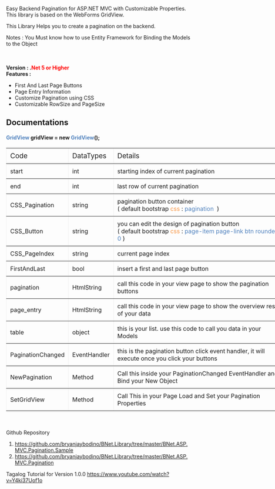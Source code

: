 Easy Backend Pagination for ASP.NET MVC with Customizable Properties.
This library is based on the WebForms GridView.

This Library Helps you to create a pagination on the backend.

Notes : You Must know how to use Entity Framework for Binding the Models to the Object


<div class="richText-editor" id="richText-8wgh5" contenteditable="true" style="height: auto;"><div>&nbsp;</div><div><b><br>Version : .<font color="#ff0000">Net 5 or Higher</font></b><br></div><div><b>Features :</b><ul><li>First And Last Page Buttons</li><li>Page Entry Information</li><li>Customize Pagination using CSS</li><li>Customizable RowSize and PageSize<br></li></ul><h2>
Documentations<font color="#4f81bd"><br></font></h2><h4><font color="#4f81bd">GridView</font> gridView = new <font color="#4f81bd">GridView</font>();</h4><h4><table class="MsoNormalTable" border="1" cellspacing="0" cellpadding="0" width="1147" style="width: 573.3pt; background-image: initial; background-position: initial; background-size: initial; background-repeat: initial; background-attachment: initial; background-origin: initial; background-clip: initial; border-collapse: collapse; border: none;">
<tbody><tr>
<td style="border-width: 1pt; padding: 7.5pt;">
<div><span style="font-size:14.0pt;mso-bidi-font-size:11.0pt;
  line-height:115%">Code<o:p></o:p></span></div>
</td>
<td style="border-top-width: 1pt; border-right-width: 1pt; border-bottom-width: 1pt; border-left: none; padding: 7.5pt;">
<div><span style="font-size:14.0pt;mso-bidi-font-size:11.0pt;
  line-height:115%">DataTypes<o:p></o:p></span></div>
</td>
<td style="border-top-width: 1pt; border-right-width: 1pt; border-bottom-width: 1pt; border-left: none; padding: 7.5pt;">
<div><span style="font-size:14.0pt;mso-bidi-font-size:11.0pt;
  line-height:115%">Details<o:p></o:p></span></div>
</td>
</tr>
<tr>
<td style="border-right-width: 1pt; border-bottom-width: 1pt; border-left-width: 1pt; border-top: none; padding: 7.5pt;">
<div>start<span style="font-weight: normal;"><o:p></o:p></span></div>
</td>
<td style="border-top: none; border-left: none; border-bottom-width: 1pt; border-right-width: 1pt; padding: 7.5pt;">
<div><span style="font-weight: normal;">int<o:p></o:p></span></div>
</td>
<td style="border-top: none; border-left: none; border-bottom-width: 1pt; border-right-width: 1pt; padding: 7.5pt;">
<div><span style="font-weight: normal;">starting index of current pagination<o:p></o:p></span></div>
</td>
</tr>
<tr>
<td style="border-right-width: 1pt; border-bottom-width: 1pt; border-left-width: 1pt; border-top: none; padding: 7.5pt;">
<div>end<span style="font-weight: normal;"><o:p></o:p></span></div>
</td>
<td style="border-top: none; border-left: none; border-bottom-width: 1pt; border-right-width: 1pt; padding: 7.5pt;">
<div><span style="font-weight: normal;">int<o:p></o:p></span></div>
</td>
<td style="border-top: none; border-left: none; border-bottom-width: 1pt; border-right-width: 1pt; padding: 7.5pt;">
<div><span style="font-weight: normal;">last row of current pagination<o:p></o:p></span></div>
</td>
</tr>
<tr>
<td style="border-right-width: 1pt; border-bottom-width: 1pt; border-left-width: 1pt; border-top: none; padding: 7.5pt;">
<div>CSS_Pagination<span style="font-weight: normal;"><o:p></o:p></span></div>
</td>
<td style="border-top: none; border-left: none; border-bottom-width: 1pt; border-right-width: 1pt; padding: 7.5pt;">
<div><span style="font-weight: normal;">string<o:p></o:p></span></div>
</td>
<td style="border-top: none; border-left: none; border-bottom-width: 1pt; border-right-width: 1pt; padding: 7.5pt;">
<div><span style="font-weight: normal;">pagination button container<br>
( default bootstrap <font color="#f79646">css </font>:&nbsp;<font color="#4f81bd">pagination</font>&nbsp;&nbsp;)<o:p></o:p></span></div>
</td>
</tr>
<tr>
<td style="border-right-width: 1pt; border-bottom-width: 1pt; border-left-width: 1pt; border-top: none; padding: 7.5pt;">
<div>CSS_Button<span style="font-weight: normal;"><o:p></o:p></span></div>
</td>
<td style="border-top: none; border-left: none; border-bottom-width: 1pt; border-right-width: 1pt; padding: 7.5pt;">
<div><span style="font-weight: normal;">string<o:p></o:p></span></div>
</td>
<td style="border-top: none; border-left: none; border-bottom-width: 1pt; border-right-width: 1pt; padding: 7.5pt;">
<div><span style="font-weight: normal;">you can edit the design of pagination button&nbsp;&nbsp;<br>
( default bootstrap <font color="#f79646">css</font> :&nbsp;<font color="#4f81bd">page-item page-link btn rounded-0</font>&nbsp;)<o:p></o:p></span></div>
</td>
</tr>
<tr>
<td style="border-right-width: 1pt; border-bottom-width: 1pt; border-left-width: 1pt; border-top: none; padding: 7.5pt;">
<div>CSS_PageIndex<span style="font-weight: normal;"><o:p></o:p></span></div>
</td>
<td style="border-top: none; border-left: none; border-bottom-width: 1pt; border-right-width: 1pt; padding: 7.5pt;">
<div><span style="font-weight: normal;">string<o:p></o:p></span></div>
</td>
<td style="border-top: none; border-left: none; border-bottom-width: 1pt; border-right-width: 1pt; padding: 7.5pt;">
<div><span style="font-weight: normal;">current page index<o:p></o:p></span></div>
</td>
</tr>
<tr>
<td style="border-right-width: 1pt; border-bottom-width: 1pt; border-left-width: 1pt; border-top: none; padding: 7.5pt;">
<div>FirstAndLast<span style="font-weight: normal;"><o:p></o:p></span></div>
</td>
<td style="border-top: none; border-left: none; border-bottom-width: 1pt; border-right-width: 1pt; padding: 7.5pt;">
<div><span style="font-weight: normal;">bool<o:p></o:p></span></div>
</td>
<td style="border-top: none; border-left: none; border-bottom-width: 1pt; border-right-width: 1pt; padding: 7.5pt;">
<div><span style="font-weight: normal;">insert a first and last page button<o:p></o:p></span></div>
</td>
</tr>
<tr>
<td style="border-right-width: 1pt; border-bottom-width: 1pt; border-left-width: 1pt; border-top: none; padding: 7.5pt;">
<div>pagination<span style="font-weight: normal;"><o:p></o:p></span></div>
</td>
<td style="border-top: none; border-left: none; border-bottom-width: 1pt; border-right-width: 1pt; padding: 7.5pt;">
<div><span style="font-weight: normal;">HtmlString<o:p></o:p></span></div>
</td>
<td style="border-top: none; border-left: none; border-bottom-width: 1pt; border-right-width: 1pt; padding: 7.5pt;">
<div><span style="font-weight: normal;">call this code in your view page to show the pagination
buttons<o:p></o:p></span></div>
</td>
</tr>
<tr>
<td style="border-right-width: 1pt; border-bottom-width: 1pt; border-left-width: 1pt; border-top: none; padding: 7.5pt;">
<div>page_entry<span style="font-weight: normal;"><o:p></o:p></span></div>
</td>
<td style="border-top: none; border-left: none; border-bottom-width: 1pt; border-right-width: 1pt; padding: 7.5pt;">
<div><span style="font-weight: normal;">HtmlString<o:p></o:p></span></div>
</td>
<td style="border-top: none; border-left: none; border-bottom-width: 1pt; border-right-width: 1pt; padding: 7.5pt;">
<div><span style="font-weight: normal;">call this code in your view page to show the overview
result of your data<o:p></o:p></span></div>
</td>
</tr>
<tr>
<td style="border-right-width: 1pt; border-bottom-width: 1pt; border-left-width: 1pt; border-top: none; padding: 7.5pt;">
<div>table<span style="font-weight: normal;"><o:p></o:p></span></div>
</td>
<td style="border-top: none; border-left: none; border-bottom-width: 1pt; border-right-width: 1pt; padding: 7.5pt;">
<div><span style="font-weight: normal;">object<o:p></o:p></span></div>
</td>
<td style="border-top: none; border-left: none; border-bottom-width: 1pt; border-right-width: 1pt; padding: 7.5pt;">
<div><span style="font-weight: normal;">this is your list. use this code to call you data in your
Models<o:p></o:p></span></div>
</td>
</tr>
<tr>
<td style="border-right-width: 1pt; border-bottom-width: 1pt; border-left-width: 1pt; border-top: none; padding: 7.5pt;">
<div>PaginationChanged<span style="font-weight: normal;"><o:p></o:p></span></div>
</td>
<td style="border-top: none; border-left: none; border-bottom-width: 1pt; border-right-width: 1pt; padding: 7.5pt;">
<div><span style="font-weight: normal;">EventHandler<o:p></o:p></span></div>
</td>
<td style="border-top: none; border-left: none; border-bottom-width: 1pt; border-right-width: 1pt; padding: 7.5pt;">
<div><span style="font-weight: normal;">this is the pagination button click event handler, it will
execute once you click your buttons<o:p></o:p></span></div>
</td>
</tr>
<tr>
<td style="border-right-width: 1pt; border-bottom-width: 1pt; border-left-width: 1pt; border-top: none; padding: 7.5pt;">
<div>NewPagination<span style="font-weight: normal;"><o:p></o:p></span></div>
</td>
<td style="border-top: none; border-left: none; border-bottom-width: 1pt; border-right-width: 1pt; padding: 7.5pt;">
<div><span style="font-weight: normal;">Method<o:p></o:p></span></div>
</td>
<td style="border-top: none; border-left: none; border-bottom-width: 1pt; border-right-width: 1pt; padding: 7.5pt;">
<div><span style="font-weight: normal;">Call this inside your PaginationChanged EventHandler and
Bind your New Object<o:p></o:p></span></div>
</td>
</tr>
<tr style="mso-yfti-irow:12;mso-yfti-lastrow:yes;height:1.25pt">
<td style="border-right-width: 1pt; border-bottom-width: 1pt; border-left-width: 1pt; border-top: none; padding: 7.5pt; height: 1.25pt;">
<div>SetGridView<span style="font-weight: normal;"><o:p></o:p></span></div>
</td>
<td style="border-top: none; border-left: none; border-bottom-width: 1pt; border-right-width: 1pt; padding: 7.5pt; height: 1.25pt;">
<div><span style="font-weight: normal;">Method<o:p></o:p></span></div>
</td>
<td style="border-top: none; border-left: none; border-bottom-width: 1pt; border-right-width: 1pt; padding: 7.5pt; height: 1.25pt;">
<div><span style="font-weight: normal;">Call This in your Page Load and Set your Pagination
Properties</span><o:p></o:p></div>
</td>
</tr>
</tbody></table></h4></div><br></div>


Github Repository
1. https://github.com/bryanjaybodino/BNet.Library/tree/master/BNet.ASP.MVC.Pagination.Sample
2. https://github.com/bryanjaybodino/BNet.Library/tree/master/BNet.ASP.MVC.Pagination

Tagalog Tutorial for Version 1.0.0
https://www.youtube.com/watch?v=Y4ki37Uof1o
